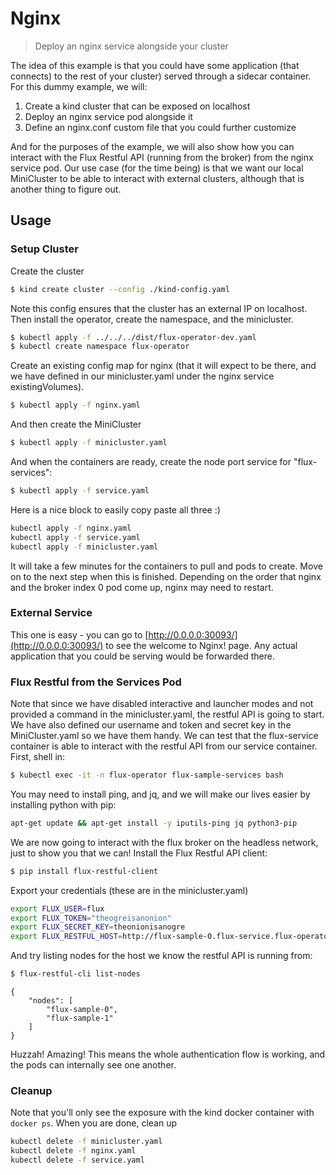 # Nginx

> Deploy an nginx service alongside your cluster

The idea of this example is that you could have some application (that connects) to the rest
of your cluster) served through a sidecar container. For this dummy example, we will:

1. Create a kind cluster that can be exposed on localhost
2. Deploy an nginx service pod alongside it
3. Define an nginx.conf custom file that you could further customize

And for the purposes of the example, we will also show how you can interact
with the Flux Restful API (running from the broker) from the nginx service
pod. Our use case (for the time being) is that we want our local MiniCluster
to be able to interact with external clusters, although that is another thing
to figure out.

## Usage

### Setup Cluster

Create the cluster

```bash
$ kind create cluster --config ./kind-config.yaml
```

Note this config ensures that the cluster has an external IP on localhost.
Then install the operator, create the namespace, and the minicluster.

```bash
$ kubectl apply -f ../../../dist/flux-operator-dev.yaml
$ kubectl create namespace flux-operator
```

Create an existing config map for nginx (that it will expect to be there, and we 
have defined in our minicluster.yaml under the nginx service existingVolumes).

```bash
$ kubectl apply -f nginx.yaml
```

And then create the MiniCluster

```bash
$ kubectl apply -f minicluster.yaml
```

And when the containers are ready, create the node port service for "flux-services":

```bash
$ kubectl apply -f service.yaml
```

Here is a nice block to easily copy paste all three :)

```bash
kubectl apply -f nginx.yaml
kubectl apply -f service.yaml
kubectl apply -f minicluster.yaml
```

It will take a few minutes for the containers to pull and pods to create.
Move on to the next step when this is finished. Depending on the order that nginx
and the broker index 0 pod come up, nginx may need to restart.

### External Service

This one is easy - you can go to [http://0.0.0.0:30093/](http://0.0.0.0:30093/)
to see the welcome to Nginx! page. Any actual application that you could be serving would
be forwarded there.


### Flux Restful from the Services Pod

Note that since we have disabled interactive and launcher modes and not provided a command in the
minicluster.yaml, the restful API is going to start. We have also defined our username
and token and secret key in the MiniCluster.yaml so we have them handy.
We can test that the flux-service container is able to interact with the restful API
from our service container. First, shell in:

```bash
$ kubectl exec -it -n flux-operator flux-sample-services bash
```

You may need to install ping, and jq, and we will make our lives easier by installing python with pip:

```bash
apt-get update && apt-get install -y iputils-ping jq python3-pip
```

We are now going to interact with the flux broker on the headless network, just to show you that we can!
Install the Flux Restful API client:

```bash
$ pip install flux-restful-client
```

Export your credentials (these are in the minicluster.yaml)

```bash
export FLUX_USER=flux
export FLUX_TOKEN="theogreisanonion"
export FLUX_SECRET_KEY=theonionisanogre
export FLUX_RESTFUL_HOST=http://flux-sample-0.flux-service.flux-operator.svc.cluster.local:5000
```

And try listing nodes for the host we know the restful API is running from:

```bash
$ flux-restful-cli list-nodes
```
```console
{
    "nodes": [
        "flux-sample-0",
        "flux-sample-1"
    ]
}
```
Huzzah! Amazing! This means the whole authentication flow is working, and the pods
can internally see one another. 


### Cleanup

Note that you'll only see the exposure with the kind docker container with `docker ps`.
When you are done, clean up

```bash
kubectl delete -f minicluster.yaml
kubectl delete -f nginx.yaml
kubectl delete -f service.yaml
```

